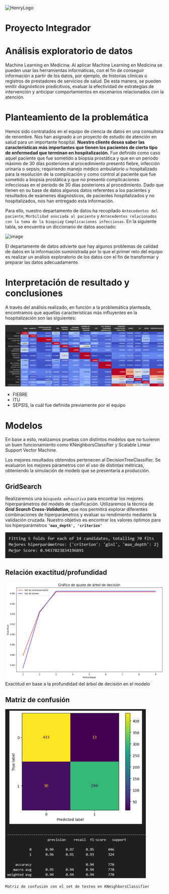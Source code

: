 ![HenryLogo](https://d31uz8lwfmyn8g.cloudfront.net/Assets/logo-henry-white-lg.png)

# **Proyecto Integrador**

# Análisis exploratorio de datos

Machine Learning en Medicina: Al aplicar Machine Learning en Medicina se pueden usar las herramientas informáticas, con el fin de conseguir información a partir de los datos, por ejemplo, de historias clínicas o registros de prestadores de servicios de salud. De esta manera, se pueden emitir diagnósticos predicitivos, evaluar la efectividad de estrategias de intervención y anticipar comportamientos en escenarios relacionados con la atención. 

# **Planteamiento de la problemática**

Hemos sido contratados en el equipo de ciencia de datos en una consultora de renombre. Nos han asignado a un proyecto de estudio de atención en salud para un importante hospital. **Nuestro cliente desea saber las características más importantes que tienen los pacientes de cierto tipo de enfermedad que terminan en hospitalización.** Fue definido como caso aquel paciente que fue sometido a biopsia prostática y que en un periodo máximo de 30 días posteriores al procedimiento presentó fiebre, infección urinaria o sepsis; requiriendo manejo médico ambulatorio u hospitalizado para la resolución de la complicación y como control al paciente que fue sometido a biopsia prostática y que no presentó complicaciones infecciosas en el período de 30 días posteriores al procedimiento. Dado que tienen en su base de datos algunos datos referentes a los pacientes y resultados de exámenes diagnósticos, de pacientes hospitalizados y no hospitalizados, nos han entregado esta información.  

Para ello, nuestro departamento de datos ha recopilado `Antecedentes del paciente`, `Morbilidad asociada al paciente` y `Antecedentes relacionados con la toma de la biopsia`y `Complicaciones infecciosas`. En la siguiente tabla, se encuentra un diccionario de datos asociado:

![image](https://user-images.githubusercontent.com/118769777/220240501-8c21461d-2de5-495b-954e-10fb9bf38014.png)

El departamente de datos advierte que hay algunos problemas de calidad de datos en la información suministrada por lo que el primer reto del equipo es realizar un análisis exploratorio de los datos con el fin de transformar y preparar las datos adecuadamente.


# **Interpretación de resultado y conclusiones**

A través del análisis realizado, en función a la problemática planteada, encontramos que aquellas características más influyentes en la hospitalización son las siguientes:

![image](_src/assets/corr.png)


- FIEBRE
- ITU 
- SEPSIS, la cuál fue definida previamente por el equipo
  
  
# **Modelos**


En base a esto, realizamos pruebas con distintos modelos que no tuvieron un buen funcionamiento como KNeighborsClassifier y Scalable Linear Support Vector Machine.

  
Los mejores resultados obtenidos pertenecen al DecisionTreeClassifier. Se evaluaron los mejores párametros con el uso de distintas métricas, obteniendo la simulación de modelo que se presentaría a producción.
  
## **GridSearch**

Realizaremos una _`búsqueda exhaustiva`_ para encontrar los mejores hiperparámetros del modelo de clasificación. Utilizaremos la técnica de **_Grid Search Cross-Validation_**, que nos permitirá explorar diferentes combinaciones de hiperparámetros y evaluar su rendimiento mediante la validación cruzada. Nuestro objetivo es encontrar los valores óptimos para los hiperparámetros **`'max_depth', 'criterion'`**

![image](_src/assets/gridsearch.png)

## **Relación exactitud/profundidad**

![image](_src/assets/tree_depth_graphic.png)
Exactitud en base a la profundidad del árbol de decisión en el modelo

## **Matriz de confusión**

![image](_src/assets/test_matrix_confusion.png)

`Matriz de confusión con el set de testeo en KNeighborsClassifier`
  
